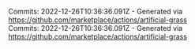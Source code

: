 Commits: 2022-12-26T10:36:36.091Z - Generated via https://github.com/marketplace/actions/artificial-grass
<br>
Commits: 2022-12-26T10:36:36.091Z - Generated via https://github.com/marketplace/actions/artificial-grass
<br>
